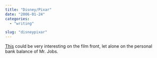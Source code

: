 ```yaml
---
title: "Disney/Pixar"
date: "2006-01-24"
categories: 
  - "writing"

slug: "disneypixar"
---
```


[This](https://www.businessweek.com/technology/content/jan2006/tc20060124_959402.htm?campaign_id=topStories_ssi_5) could be very interesting on the film front, let alone on the personal bank balance of Mr. Jobs.
